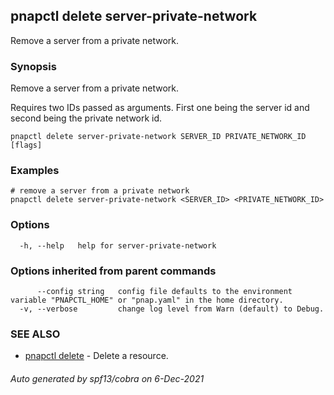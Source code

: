 ## pnapctl delete server-private-network

Remove a server from a private network.

### Synopsis

Remove a server from a private network.

Requires two IDs passed as arguments. First one being the server id and second being the private network id. 

```
pnapctl delete server-private-network SERVER_ID PRIVATE_NETWORK_ID [flags]
```

### Examples

```
# remove a server from a private network 
pnapctl delete server-private-network <SERVER_ID> <PRIVATE_NETWORK_ID>

```

### Options

```
  -h, --help   help for server-private-network
```

### Options inherited from parent commands

```
      --config string   config file defaults to the environment variable "PNAPCTL_HOME" or "pnap.yaml" in the home directory.
  -v, --verbose         change log level from Warn (default) to Debug.
```

### SEE ALSO

* [pnapctl delete](pnapctl_delete.md)	 - Delete a resource.

###### Auto generated by spf13/cobra on 6-Dec-2021
